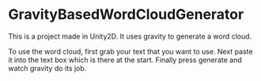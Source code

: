 # GravityBasedWordCloudGenerator
This is a project made in Unity2D. It uses gravity to generate a word cloud.

To use the word cloud, first grab your text that you want to use. Next paste it into the text box which is there at the start. Finally press generate and watch gravity do its job.
